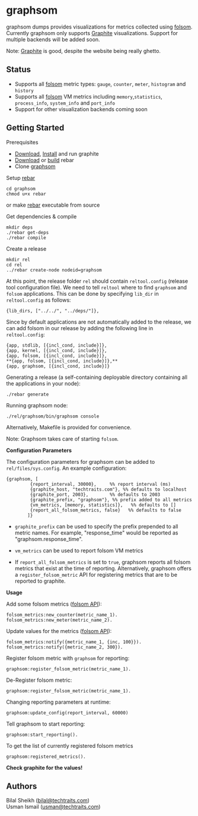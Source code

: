 graphsom
===============

graphsom dumps provides visualizations for metrics collected using
[folsom](https://github.com/boundary/folsom). Currently graphsom only
supports [Graphite](http://graphite.wikidot.com/) visualizations.
Support for multiple backends will be added soon. 

Note: [Graphite](http://graphite.wikidot.com/) is good, despite the
website being really ghetto. 

Status
------

* Supports all [folsom](https://github.com/boundary/folsom) metric
  types: `gauge`, `counter`, `meter`, `histogram` and `history`
* Supports all [folsom](https://github.com/boundary/folsom) VM metrics
  including `memory`,`statistics`, `process_info`, `system_info` and `port_info`
* Support for other visualization backends coming soon

Getting Started
--------------

Prerequisites 

* [Download](https://launchpad.net/graphite/+download),
  [Install](http://graphite.wikidot.com/installation) and run graphite
* [Download](https://github.com/downloads/basho/rebar/rebar) or [build](https://github.com/basho/rebar) rebar
* Clone [graphsom](https://github.com/techtraits/graphsom.git)

Setup [rebar](https://github.com/basho/rebar)

    cd graphsom
	chmod u+x rebar  
    
or make [rebar](https://github.com/basho/rebar) executable from source  

Get dependencies & compile 

    mkdir deps
    ./rebar get-deps
    ./rebar compile

Create a release

    mkdir rel
    cd rel
    ../rebar create-node nodeid=graphsom
    
At this point, the release folder `rel` should contain `reltool.config` (release
tool configuration file). We need to tell `reltool` where to
find `graphsom` and `folsom` applications. This can be done by
specifying `lib_dir` in `reltool.config` as follows:

    {lib_dirs, ["../../", "../deps/"]},
    
Since by default applications are not automatically added to the
release, we can add folsom in our release by adding the following line
in `reltool.config`:

    {app, stdlib, [{incl_cond, include}]},
    {app, kernel, [{incl_cond, include}]},
    {app, folsom, [{incl_cond, include}]},
    **{app, folsom, [{incl_cond, include}]},**
    {app, graphsom, [{incl_cond, include}]}
    
Generating a release (a self-containing deployable directory
containing all the applications in your node):

    ./rebar generate

Running graphsom node:

    ./rel/graphsom/bin/graphsom console

Alternatively, Makefile is provided for convenience. 

Note: Graphsom takes care of starting `folsom`.

**Configuration Parameters**

The configuration parameters for graphsom can be added to `rel/files/sys.config`. An example configuration:
    
    {graphsom, [
             {report_interval, 30000},     %% report interval (ms)
             {graphite_host, "techtraits.com"}, %% defaults to localhost
             {graphite_port, 2003},        %% defaults to 2003
             {graphite_prefix, "graphsom"}, %% prefix added to all metrics
             {vm_metrics, [memory, statistics]},   %% defaults to []
             {report_all_folsom_metrics, false}   %% defaults to false
            ]}
           
* `graphite_prefix` can be used to specify the prefix prepended to all
metric names. For example, "response_time" would be reported as
"graphsom.response_time". 

* `vm_metrics` can be used to report folsom VM metrics

* If `report_all_folsom_metrics` is set to `true`, graphsom reports all folsom
  metrics that exist at the time of reporting. Alternatively, graphsom
  offers a `register_folsom_metric` API for registering metrics that are to be reported to graphite.

**Usage**

Add some folsom metrics ([folsom API](https://github.com/boundary/folsom)):

    folsom_metrics:new_counter(metric_name_1).
    folsom_metrics:new_meter(metric_name_2).

Update values for the metrics ([folsom API](https://github.com/boundary/folsom)):

	folsom_metrics:notify({metric_name_1, {inc, 100}}).
    folsom_metrics:notify({metric_name_2, 300}).

Register folsom metric with `graphsom` for reporting:

    graphsom:register_folsom_metric(metric_name_1).

De-Register folsom metric:

    graphsom:register_folsom_metric(metric_name_1).

Changing reporting parameters at runtime:

    graphsom:update_config(report_interval, 60000)

Tell graphsom to start reporting:

    graphsom:start_reporting().

To get the list of currently registered folsom metrics

    graphsom:registered_metrics().
    
**Check graphite for the values!**

Authors 
------

Bilal Sheikh (<bilal@techtraits.com>)  
Usman Ismail (<usman@techtraits.com>)

